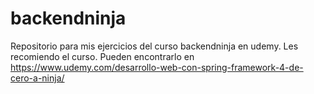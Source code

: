 # backendninja
Repositorio para mis ejercicios del curso backendninja en udemy. Les recomiendo el curso. 
Pueden encontrarlo en https://www.udemy.com/desarrollo-web-con-spring-framework-4-de-cero-a-ninja/
